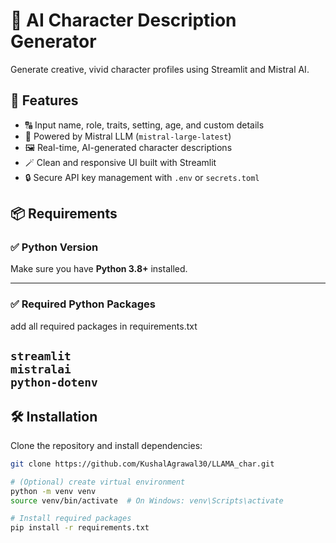 # 🧬 AI Character Description Generator

Generate creative, vivid character profiles using Streamlit and Mistral AI.

## 🧠 Features
- 🔠 Input name, role, traits, setting, age, and custom details
- 🧠 Powered by Mistral LLM (`mistral-large-latest`)
- 🖼️ Real-time, AI-generated character descriptions
- 🪄 Clean and responsive UI built with Streamlit
- 🔒 Secure API key management with `.env` or `secrets.toml`

## 📦 Requirements

### ✅ Python Version
Make sure you have **Python 3.8+** installed.

---

### ✅ Required Python Packages
  add all required packages in requirements.txt

 `streamlit`    
 `mistralai`    
 `python-dotenv`
---

## 🛠️ Installation

Clone the repository and install dependencies:

```bash
git clone https://github.com/KushalAgrawal30/LLAMA_char.git

# (Optional) create virtual environment
python -m venv venv
source venv/bin/activate  # On Windows: venv\Scripts\activate

# Install required packages
pip install -r requirements.txt
